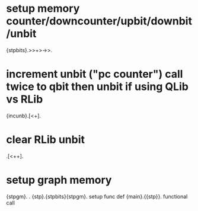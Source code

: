 # setup memory counter/downcounter/upbit/downbit/unbit
{stpbits}.>>+>->>. 
# increment unbit ("pc counter") call twice to qbit then unbit if using QLib vs RLib
{incunb}.[<+].
# clear RLib unbit
.[<++].
# setup graph memory
{stpgm}. .
{stp}.{stpbits}{stpgm}. setup func def
{main}.{{stp}}. functional call
 


